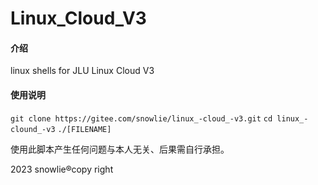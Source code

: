 # Linux_Cloud_V3

#### 介绍
linux shells for JLU Linux Cloud V3

#### 使用说明

`git clone https://gitee.com/snowlie/linux_-cloud_-v3.git`
`cd linux_-clound_-v3`
`./[FILENAME]`

使用此脚本产生任何问题与本人无关、后果需自行承担。

2023 snowlie®copy right

